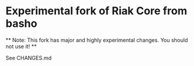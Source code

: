 # Experimental fork of Riak Core from basho

** Note: This fork has major and highly experimental changes. You should not use it! **

See CHANGES.md

